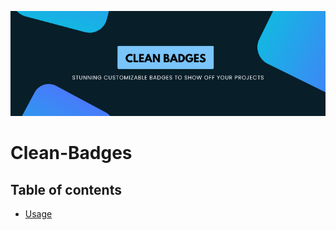 ![feature-image](https://github.com/swargarajbhowmik/Clean-Badges/blob/main/featured-2.png?raw=true)


# Clean-Badges

## Table of contents
- [Usage](#usage)
